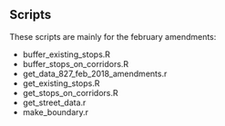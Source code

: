 ## Scripts

These scripts are mainly for the february amendments:

- buffer_existing_stops.R
- buffer_stops_on_corridors.R
- get_data_827_feb_2018_amendments.r
- get_existing_stops.R
- get_stops_on_corridors.R
- get_street_data.r
- make_boundary.r